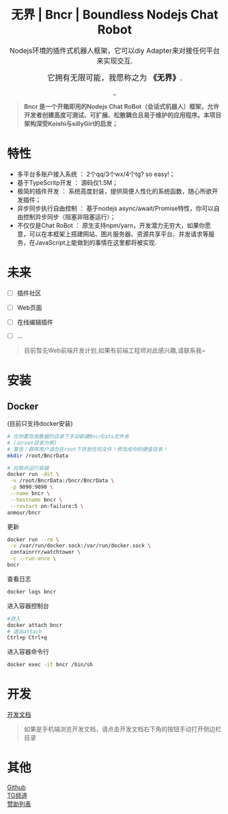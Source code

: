 <h1 align="center">无界 | Bncr | Boundless Nodejs Chat Robot</h1>
<div align="center">
<font size=3> Nodejs环境的插件式机器人框架，它可以diy Adapter来对接任何平台来实现交互.</font>

<font size=4>它拥有无限可能，我愿称之为 **《无界》**.</font>



_
</div>  

> **Bncr 是一个开箱即用的Nodejs Chat RoBot（会话式机器人）框架，允许开发者创建高度可测试、可扩展、松散耦合且易于维护的应用程序。本项目架构深受Koishi与sillyGirl的启发；**
# 特性
* 多平台多账户接入系统 ： 2个qq/3个wx/4个tg? so easy!；
* 基于TypeScritp开发 ： 源码仅1.5M；
* 极简的插件开发 ： 系统高度封装，提供简便人性化的系统函数，随心所欲开发插件；
* 异步同步执行自由控制 ： 基于nodejs async/await/Promise特性，你可以自由控制异步同步（阻塞非阻塞运行）；
* 不仅仅是Chat RoBot ： 原生支持npm/yarn，开发潜力无穷大，如果你愿意，可以在本框架上搭建网站、图片服务器、资源共享平台、并发请求等服务，在JavaScript上能做到的事情在这里都将被实现.


# 未来  

* [ ] 插件社区
* [ ] Web页面
* [ ] 在线编辑插件
* [ ] ...


> 目前暂无Web前端开发计划,如果有前端工程师对此感兴趣,请联系我~



# 安装
## Docker
(目前只支持docker安装)
```bash
# 在你要存放数据的目录下手动新建BncrData文件夹
# (以root目录为例) 
# 警告！群晖用户请勿在root下存放任何文件！修改成你的硬盘目录！
mkdir /root/BncrData

# 拉取并运行容器
docker run -dit \
 -v /root/BncrData:/bncr/BncrData \
 -p 9090:9090 \
 --name bncr \
 --hostname bncr \
 --restart on-failure:5 \
anmour/bncr
```

更新
```bash
docker run --rm \
 -v /var/run/docker.sock:/var/run/docker.sock \
 containrrr/watchtower \
 -c --run-once \
bncr
```

查看日志
```bash
docker logs bncr
```

进入容器控制台
```bash
#进入
docker attach bncr
# 退出attach
Ctrl+p Ctrl+q
```
进入容器命令行
```bash
docker exec -it bncr /bin/sh
```

# 开发

[开发文档](https://anmours.github.io/Bncr)
> 如果是手机端浏览开发文档，请点击开发文档右下角的按钮手动打开侧边栏目录

# 其他

 [Github](https://github.com/Anmours/Bncr)   
 [TG频道](https://t.me/red_Lights_District)  
 [赞助列表](../sponsors.md)